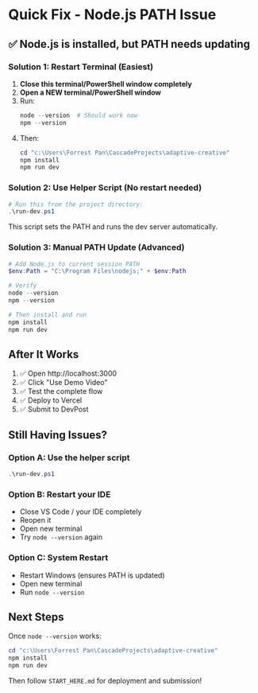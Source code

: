 # Quick Fix - Node.js PATH Issue

## ✅ Node.js is installed, but PATH needs updating

### Solution 1: Restart Terminal (Easiest)

1. **Close this terminal/PowerShell window completely**
2. **Open a NEW terminal/PowerShell window**
3. Run:
   ```powershell
   node --version  # Should work now
   npm --version
   ```
4. Then:
   ```powershell
   cd "c:\Users\Forrest Pan\CascadeProjects\adaptive-creative"
   npm install
   npm run dev
   ```

### Solution 2: Use Helper Script (No restart needed)

```powershell
# Run this from the project directory:
.\run-dev.ps1
```

This script sets the PATH and runs the dev server automatically.

### Solution 3: Manual PATH Update (Advanced)

```powershell
# Add Node.js to current session PATH
$env:Path = "C:\Program Files\nodejs;" + $env:Path

# Verify
node --version
npm --version

# Then install and run
npm install
npm run dev
```

## After It Works

1. ✅ Open http://localhost:3000
2. ✅ Click "Use Demo Video"
3. ✅ Test the complete flow
4. ✅ Deploy to Vercel
5. ✅ Submit to DevPost

## Still Having Issues?

### Option A: Use the helper script
```powershell
.\run-dev.ps1
```

### Option B: Restart your IDE
- Close VS Code / your IDE completely
- Reopen it
- Open new terminal
- Try `node --version` again

### Option C: System Restart
- Restart Windows (ensures PATH is updated)
- Open new terminal
- Run `node --version`

## Next Steps

Once `node --version` works:

```powershell
cd "c:\Users\Forrest Pan\CascadeProjects\adaptive-creative"
npm install
npm run dev
```

Then follow `START_HERE.md` for deployment and submission!
